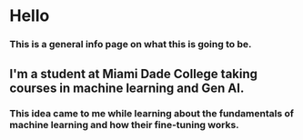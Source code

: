 # Hello

### This is a general info page on what this is going to be. 

## I'm a student at Miami Dade College taking courses in machine learning and Gen AI.

### This idea came to me while learning about the fundamentals of machine learning and how their fine-tuning works.
